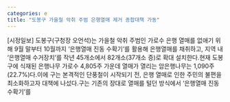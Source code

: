 ```yaml
---
categories: e
title: "도봉구 가을철 악취 주범 은행열매 제거 종합대책 가동"
---
```

[시정일보] 도봉구(구청장 오언석)는 가을철 악취 주범인 가로수 은행 열매를 없애기 위해 9월 말부터 10월까지 ‘은행열매 진동 수확기’를 활용해 은행열매를 채취하고, 지역 내 ‘은행열매 수거장치’를 작년 45개소에서 82개소(37개소 증)로 확대 설치한다.현재 도봉구에 식재된 은행나무 가로수 4,805주 가운데 열매가 열리는 암은행나무는 1,090주(22.7%)다.이에 구는 본격적인 단풍철이 시작되기 전, 은행 열매로 인한 주민의 불편을 최소화하고자 대책에 나섰다.구는 기존의 장대로 열매를 털던 방식에서 ‘은행열매 진동 수확기’를